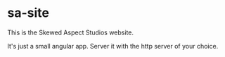# sa-site
This is the Skewed Aspect Studios website.

It's just a small angular app. Server it with the http server of your choice.
